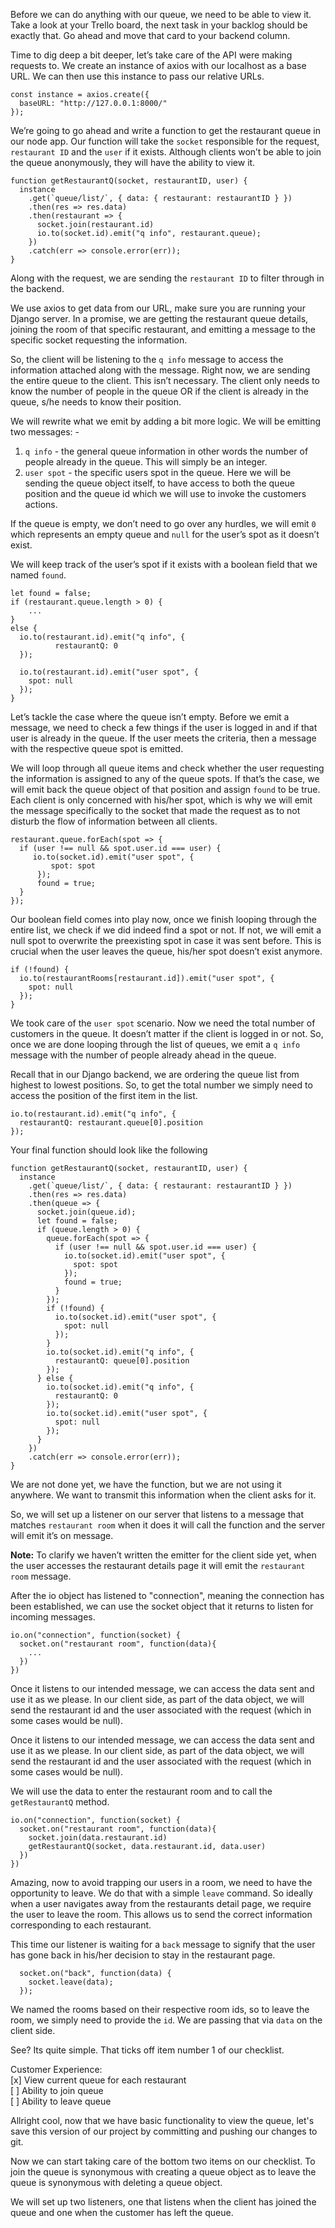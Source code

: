 Before we can do anything with our queue, we need to be able to view it. Take a look at your Trello board, the next task in your backlog should be exactly that. Go ahead and move that card to your backend column. 

Time to dig deep a bit deeper, let’s take care of the API were making requests to. We create an instance of axios with our localhost as a base URL. We can then use this instance to pass our relative URLs.

```
const instance = axios.create({
  baseURL: "http://127.0.0.1:8000/"
});
```

We’re going to go ahead and write a function to get the restaurant queue in our node app. Our function will take the `socket` responsible for the request, `restaurant ID` and the `user` if it exists. Although clients won’t be able to join the queue anonymously, they will have the ability to view it.     

```
function getRestaurantQ(socket, restaurantID, user) {
  instance
    .get(`queue/list/`, { data: { restaurant: restaurantID } })
    .then(res => res.data)
    .then(restaurant => {
      socket.join(restaurant.id)
      io.to(socket.id).emit("q info", restaurant.queue);
    }) 
    .catch(err => console.error(err));
}
``` 

Along with the request, we are sending the `restaurant ID` to filter through in the backend. 

We use axios to get data from our URL, make sure you are running your Django server. In a promise, we are getting the restaurant queue details, joining the room of that specific restaurant, and emitting a message to the specific socket requesting the information. 

So, the client will be listening to the `q info` message to access the information attached along with the message. Right now, we are sending the entire queue to the client. This isn’t necessary. The client only needs to know the number of people in the queue OR if the client is already in the queue, s/he needs to know their position. 

We will rewrite what we emit by adding a bit more logic. We will be emitting two messages: - 
1) `q info` - the general queue information in other words the number of people already in the queue. This will simply be an integer. 
2) `user spot` - the specific users spot in the queue. Here we will be sending the queue object itself, to have access to both the queue position and the queue id which we will use to invoke the customers actions.

If the queue is empty, we don’t need to go over any hurdles, we will emit `0` which represents an empty queue and `null` for the user’s spot as it doesn’t exist.

We will keep track of the user’s spot if it exists with a boolean field that we named `found`.

```
let found = false;
if (restaurant.queue.length > 0) {
	...
}
else {
  io.to(restaurant.id).emit("q info", {
          restaurantQ: 0
  });

  io.to(restaurant.id).emit("user spot", {
    spot: null
  });
}
```

Let’s tackle the case where the queue isn’t empty. Before we emit a message, we need to check a few things if the user is logged in and if that user is already in the queue. If the user meets the criteria, then a message with the respective queue spot is emitted.

 We will loop through all queue items and check whether the user requesting the information is assigned to any of the queue spots. If that’s the case, we will emit back the queue object of that position and assign `found` to be true. Each client is only concerned with his/her spot, which is why we will emit the message specifically to the socket that made the request as to not disturb the flow of information between all clients. 
 

```
restaurant.queue.forEach(spot => {
  if (user !== null && spot.user.id === user) {
     io.to(socket.id).emit("user spot", {
         spot: spot
      });
      found = true;
  } 
});
```

Our boolean field comes into play now, once we finish looping through the entire list, we check if we did indeed find a spot or not. If not, we will emit a null spot to overwrite the preexisting spot in case it was sent before. This is crucial when the user leaves the queue, his/her spot doesn’t exist anymore.

```
if (!found) {
  io.to(restaurantRooms[restaurant.id]).emit("user spot", {
    spot: null
  });
}
```

We took care of the `user spot` scenario. Now we need the total number of customers in the queue. It doesn’t matter if the client is logged in or not. So, once we are done looping through the list of queues, we emit a `q info` message with the number of people already ahead in the queue.

Recall that in our Django backend, we are ordering the queue list from highest to lowest positions. So, to get the total number we simply need to access the position of the first item in the list. 

```
io.to(restaurant.id).emit("q info", {
  restaurantQ: restaurant.queue[0].position
});
```

Your final function should look like the following

```
function getRestaurantQ(socket, restaurantID, user) {
  instance
    .get(`queue/list/`, { data: { restaurant: restaurantID } })
    .then(res => res.data)
    .then(queue => {
      socket.join(queue.id);
      let found = false;
      if (queue.length > 0) {
        queue.forEach(spot => {
          if (user !== null && spot.user.id === user) {
            io.to(socket.id).emit("user spot", {
              spot: spot
            });
            found = true;
          }
        });
        if (!found) {
          io.to(socket.id).emit("user spot", {
            spot: null
          });
        }
        io.to(socket.id).emit("q info", {
          restaurantQ: queue[0].position
        });
      } else {
        io.to(socket.id).emit("q info", {
          restaurantQ: 0
        });
        io.to(socket.id).emit("user spot", {
          spot: null
        });
      }
    })
    .catch(err => console.error(err));
}
```

We are not done yet, we have the function, but we are not using it anywhere. We want to transmit this information when the client asks for it.

So, we will set up a listener on our server that listens to a message that matches `restaurant room` when it does it will call the function and the server will emit it’s on message. 

**Note:** To clarify we haven’t written the emitter for the client side yet, when the user accesses the restaurant details page it will emit the `restaurant room` message.

After the io object has listened to "connection", meaning the connection has been established, we can use the socket object that it returns to listen for incoming messages. 

```
io.on("connection", function(socket) {
  socket.on("restaurant room", function(data){
    ...
  })
})
```

Once it listens to our intended message, we can access the data sent and use it as we please. In our client side, as part of the data object, we will send the restaurant id and the user associated with the request (which in some cases would be null).

Once it listens to our intended message, we can access the data sent and use it as we please. In our client side, as part of the data object, we will send the restaurant id and the user associated with the request (which in some cases would be null).

We will use the data to enter the restaurant room and to call the `getRestaurantQ` method.

```
io.on("connection", function(socket) {
  socket.on("restaurant room", function(data){
    socket.join(data.restaurant.id)
    getRestaurantQ(socket, data.restaurant.id, data.user)
  })
})
```

Amazing, now to avoid trapping our users in a room, we need to have the opportunity to leave. We do that with a simple `leave` command. So ideally when a user navigates away from the restaurants detail page, we require the user to leave the room. This allows us to send the correct information corresponding to each restaurant.

This time our listener is waiting for a `back` message to signify that the user has gone back in his/her decision to stay in the restaurant page.

```
  socket.on("back", function(data) {
    socket.leave(data);
  });
```

We named the rooms based on their respective room ids, so to leave the room, we simply need to provide the `id`. We are passing that via `data` on the client side. 

See? Its quite simple. That ticks off item number 1 of our checklist.

Customer Experience:  
[x] View current queue for each restaurant  
[ ] Ability to join queue  
[ ] Ability to leave queue


Allright cool, now that we have basic functionality to view the queue, let's save this version of our project by committing and pushing our changes to git. 

Now we can start taking care of the bottom two items on our checklist. To join the queue is synonymous with creating a queue object as to leave the queue is synonymous with deleting a queue object. 

We will set up two listeners, one that listens when the client has joined the queue and one when the customer has left the queue.


